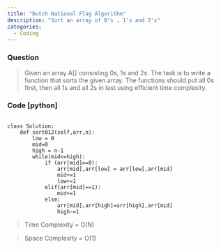 ```yaml
---
title: "Dutch National Flag Algorithm"
description: "Sort an array of 0's , 1's and 2's"
categories:
  - Coding
---
```


### Question

> Given an array A[] consisting 0s, 1s and 2s. The task is to write a function that sorts the given array. The functions should put all 0s first, then all 1s and all 2s in last using efficient time complexity. 

### Code [python]

```python3

class Solution:
    def sort012(self,arr,n):
        low = 0
        mid=0
        high = n-1
        while(mid<=high):
            if (arr[mid]==0):
                arr[mid],arr[low] = arr[low],arr[mid]
                mid+=1
                low+=1
            elif(arr[mid]==1):
                mid+=1
            else:
                arr[mid],arr[high]=arr[high],arr[mid]
                high-=1

```

> Time Complexity = O(N)

> Space Complexity = O(1)

```
